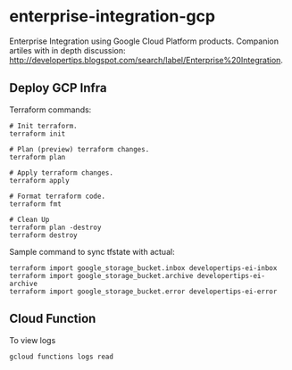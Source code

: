 # enterprise-integration-gcp

Enterprise Integration using Google Cloud Platform products. Companion 
artiles with in depth discussion: 
http://developertips.blogspot.com/search/label/Enterprise%20Integration.

## Deploy GCP Infra

Terraform commands:

```
# Init terraform.
terraform init

# Plan (preview) terraform changes.
terraform plan

# Apply terraform changes.
terraform apply

# Format terraform code.
terraform fmt

# Clean Up
terraform plan -destroy
terraform destroy
```

Sample command to sync tfstate with actual:

```
terraform import google_storage_bucket.inbox developertips-ei-inbox
terraform import google_storage_bucket.archive developertips-ei-archive
terraform import google_storage_bucket.error developertips-ei-error
```

## Cloud Function

To view logs

```
gcloud functions logs read
```
